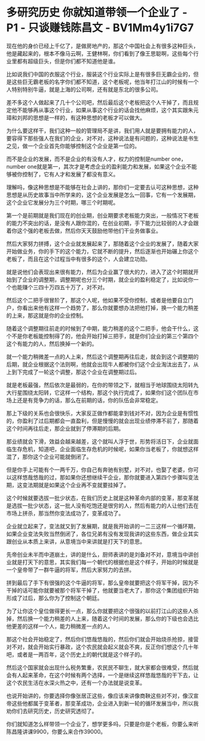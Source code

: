# 多研究历史 你就知道带领一个企业了 - P1 - 只谈赚钱陈昌文 - BV1Mm4y1i7G7

现在他的身价已经上千亿了，是做房地产的，那这个中国社会上有很多这种巨头，他是藏起来的，根本不像马云啊，王健林啊，你们看到了像王思聪啊，这些每个行业里都有超级巨头，但是你们都不知道他是谁。

比如说我们中国的衣服这个行业，服装这个行业实际上是有很多巨无霸企业的，但是这些巨无霸老板的名字你们都不知道，这个老板呢，他当年打江山的时候有一个人特别特别牛逼，就是上海的公司啊，还有就是东北的很多公司。

差不多这个人做起来了几十个公司吧，然后最后这个老板把这个人干掉了，而且规定他不能够再从事这个行业，如果从事这个行业的话会找他麻烦，这个其实跟朱元璋和刘邦的思想是一样的，有这种思想的老板才可以做大。

为什么要这样干，我们这种一般的管理局不是讲，我们用人就是要拥有能力的人，要容得下那些强人在我们的企业，对不对，这种说法是有问题的，这种说法是书生之见，做一个企业首先你能够控制这个企业是第一位的。

而不是企业的发展，而不是企业的有没有人才，权力的控制是number one，number one就是第一，其次才是考虑企业的盈利能力和发展，如果这个企业不能够被你控制了，它有人才和发展了都没有意义。

理解吗，像这种思想是不能够在社会上讲的，那你们一定要去认可这种思想，这种思想是从历史故事当中所学来的，这个企业发展是怎么一回事，它有一个发展期，这个企业它发展分为三个时期，哪三个时期呢。

第一个是前期就是我们现在的创业期，创业期要求老板能力突出，一般情况下老板的能力不突出的话，是没有人跟你混的，在创业初期，手下能力比较弱的人才会跟着你这个强的老板去做，然后你天天鼓励他带他们干业务做事业。

然后大家努力拼搏，这个企业就发展起来了，那随着这个企业的发展了，随着大家开始做业务，你的手下的这个能力，它就不断的提升，然后逐渐也开始碾上你这个老板了，而且在这个过程当中有很多的这个，人会建立功勋。

就是说他们会表现出来很有能力，然后为企业赢了很大的力，进入了这个时期就开始到了企业的调整期，调整期呢也分三个时期，就企业的盈利稳定了，比如说你一个也能赚个三四十万四五十万了，对不对。

然后这个二把手很冒阶了，那这个人呢，他如果不受你控制，或者是他要自立门户，你看出来他有这样一个趋势了，那么你就要想办法把他打掉，换一个能力稍差的上来，那这就是你的企业控制。

随着这个调整期往前走的时候到了中期，能力稍差的这个二把手，他会干什么，这个不是你老板能控制得了的，他会开始打掉三把手，就是你们企业的第三个第四个这个有能力的人，然后换掉一个新的。

就一个能力稍微差一点的人上来，然后这个调整期再往后走，就会到这个调整期的后期，就企业根据这个法则啊，他就会出现牛人都被你们这个企业淘汰出去了，从上到下完成了一轮这个调整，那这个企业在调整期过后。

就是老板最强，然后依次是最弱的，在你的带领之下，就相当于地球围绕太阳转九大行星围绕太阳转，它这样一个结构，那这个执行完成了，如果你们这个团队在市场上还是有竞争力的话，那么在前期的话，你的队伍会非常稳定。

那上下级的关系也会很快乐，大家反正做作都能拿到钱对不对，因为企业是有惯性的，你盈利了过后期都会一直盈利，但是慢慢的就会出现业绩停滞不前了，那随着这个时间再往后走，那企业就到了停滞期的后期。

那业绩就会下滑，效益会越来越差，这个就叫人浮于世，形势将活日下，企业就面临生存危机，知道吧，企业面临生存危机的时候呢，如果你当老板了，你就想这样混了，那你这个企业可能就倒闭了。

但是你手上可能有个一两千万，你自己有奔驰有别墅，对不对，也娶了老婆，你可以这样悠哉悠哉的过，那如果你还想继续干企业，那你就要进入第四个步骤叫变法期，这变法期就是如果这个企业再不变就要挂掉了。

这个时候就要选拔一批少状态，在我们历史上就是这种革命内部的变革，那变革就是选拔一批少状态，这一批人没有吃饱还是很穷的人，然后有能力的人让他们去在市场上拼杀，那当然你变法成功了，变革成功了。

企业就立起来了，变法就又到了发展期，就是我开始讲的一二三这样一个循环期，如果企业变法失败当然倒闭了，各位兄弟有没有发现我讲的这些东西，做企业其实跟创业从本质上来讲，从意境当中来讲就是打天下的意思。

先帝创业未半而中道崩土，讲的是什么，厨师表讲的是刘备对不对，意境当中讲创业就是打天下的意思，其实我们每一个朝代的根据也是这个样子，开始的时候就是一个皇帝带了一群牛逼的将军，然后大家努力的去拼。

拼到最后了手下有很强的这个牛逼的将军，那么皇帝就要把这个将军干掉，因为不干掉的话可能你就要被那个将军干掉了，他就要当老大了，那你这个集团组织开始形成了过后，那么你为了控制这个朝廷。

为了让你这个皇位做得更长一点，那么你就要把这个很强的以前打江山的这些人杀掉，然后换一个能力稍差的人上来，随着这个时间的发展，那么你的下级也会选比他更差的这样一个人，能力稍微差一点的人。

那这个社会开始稳定了，然后你们悠哉悠哉的，然后你们就会开始烧杀抢掠，接营对不对，就会开始实行暴政，这个农民就会起义就会不爽，反正你们想这个几十年吧，或者是一两百年，这个历史上的朝代就是这个样子的。

然后这个国家就会出现什么税务繁重，农民民不聊生，就大家都会很难受，然后就会有人起来革命，在这个时候有两个选择，一个是继续这样悠哉悠哉的干下去，让这个农民生活在水深火热之中，还有一个办法就是说变革。

也说开始讲的，你要选择你像张居正这些，像应该来讲像商鞅这些对不对，像汉宣帝这些他都属于变革者，那变革成功，企业进入到新一轮的循环发展当中，所以我劝你们去研究历史，历史研究透彻了。

你们就知道怎么样带领一个企业了，想学更多吗，只要是你是个老板，你要么来听陈昌隆讲课9900，你要么来合作39000。

